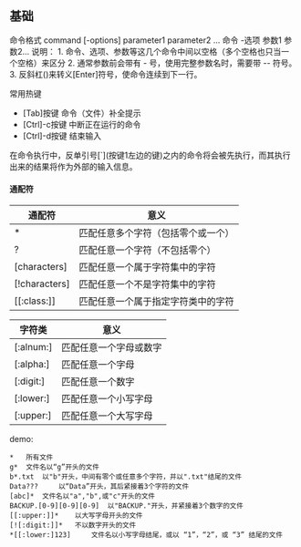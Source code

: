 ## 基础

命令格式
		command [-options] parameter1 parameter2 ...
		命令     -选项      参数1       参数2...
		说明：
		1. 命令、选项、参数等这几个命令中间以空格（多个空格也只当一个空格）来区分
		2. 通常参数前会带有 - 号，使用完整参数名时，需要带 -- 符号。
		3. 反斜杠(\)来转义[Enter]符号，使命令连续到下一行。


常用热键

* [Tab]按键 命令（文件）补全提示 
* [Ctrl]-c按键 中断正在运行的命令 
* [Ctrl]-d按键 结束输入 




在命令执行中，反单引号\[`\](按键1左边的键)之内的命令将会被先执行，而其执行出来的结果将作为外部的输入信息。



#### 通配符 ####

| 通配符           | 意义                |
| ------------- | ----------------- |
| *             | 匹配任意多个字符（包括零个或一个） |
| ?             | 匹配任意一个字符（不包括零个）   |
| [characters]  | 匹配任意一个属于字符集中的字符   |
| [!characters] | 匹配任意一个不是字符集中的字符   |
| [[:class:]]   | 匹配任意一个属于指定字符类中的字符 |

| 字符类       | 意义          |
| --------- | ----------- |
| [:alnum:] | 匹配任意一个字母或数字 |
| [:alpha:] | 匹配任意一个字母    |
| [:digit:] | 匹配任意一个数字    |
| [:lower:] | 匹配任意一个小写字母  |
| [:upper:] | 匹配任意一个大写字母  |

demo:

```
* 	所有文件
g* 	文件名以“g”开头的文件
b*.txt 	以"b"开头，中间有零个或任意多个字符，并以".txt"结尾的文件
Data??? 	以“Data”开头，其后紧接着3个字符的文件
[abc]* 	文件名以"a","b",或"c"开头的文件
BACKUP.[0-9][0-9][0-9] 	以"BACKUP."开头，并紧接着3个数字的文件
[[:upper:]]* 	以大写字母开头的文件
[![:digit:]]* 	不以数字开头的文件
*[[:lower:]123] 	文件名以小写字母结尾，或以 “1”，“2”，或 “3” 结尾的文件
```

